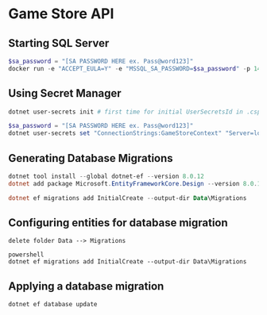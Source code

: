 # Game Store API

## Starting SQL Server
```powershell
$sa_password = "[SA PASSWORD HERE ex. Pass@word123]"
docker run -e "ACCEPT_EULA=Y" -e "MSSQL_SA_PASSWORD=$sa_password" -p 1411:1433 -v sqlvolumn:/var/opt/mssql -d --rm --name mssql mcr.microsoft.com/mssql/server:2022-latest
```

## Using Secret Manager
```powershell
dotnet user-secrets init # first time for initial UserSecretsId in .csproj

$sa_password = "[SA PASSWORD HERE ex. Pass@word123]"
dotnet user-secrets set "ConnectionStrings:GameStoreContext" "Server=localhost,1411; Database=GameStore; User Id=sa; Password=$sa_password; TrustServerCertificate=True"
```

## Generating Database Migrations
```powershell
dotnet tool install --global dotnet-ef --version 8.0.12
dotnet add package Microsoft.EntityFrameworkCore.Design --version 8.0.12

dotnet ef migrations add InitialCreate --output-dir Data\Migrations
```

## Configuring entities for database migration
```
delete folder Data --> Migrations

powershell
dotnet ef migrations add InitialCreate --output-dir Data\Migrations
```

## Applying a database migration
```powershell
dotnet ef database update
```